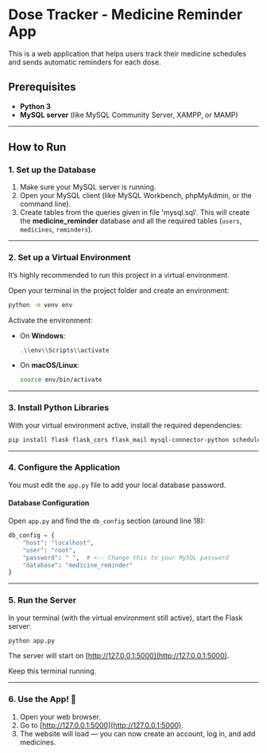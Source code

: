 
# Dose Tracker - Medicine Reminder App

This is a web application that helps users track their medicine schedules and sends automatic reminders for each dose.

## Prerequisites
- **Python 3**
- **MySQL server** (like MySQL Community Server, XAMPP, or MAMP)

---

## How to Run

### 1. Set up the Database
1. Make sure your MySQL server is running.
2. Open your MySQL client (like MySQL Workbench, phpMyAdmin, or the command line).
3. Create tables from the queries given in file 'mysql.sql'. This will create the **medicine_reminder** database and all the required tables (`users`, `medicines`, `reminders`).

---

### 2. Set up a Virtual Environment
It’s highly recommended to run this project in a virtual environment.

Open your terminal in the project folder and create an environment:
```bash
python -m venv env
````

Activate the environment:

* On **Windows**:

  ```bash
  .\\env\\Scripts\\activate
  ```
* On **macOS/Linux**:

  ```bash
  source env/bin/activate
  ```

---

### 3. Install Python Libraries

With your virtual environment active, install the required dependencies:

```bash
pip install flask flask_cors flask_mail mysql-connector-python schedule
```

---

### 4. Configure the Application

You must edit the `app.py` file to add your local database password.

#### Database Configuration

Open `app.py` and find the `db_config` section (around line 18):

```python
db_config = {
    "host": "localhost",
    "user": "root",
    "password": " ",  # <-- Change this to your MySQL password
    "database": "medicine_reminder"
}
```

---

### 5. Run the Server

In your terminal (with the virtual environment still active), start the Flask server:

```bash
python app.py
```

The server will start on [http://127.0.0.1:5000](http://127.0.0.1:5000).

Keep this terminal running.

---

### 6. Use the App! 🚀

1. Open your web browser.
2. Go to [http://127.0.0.1:5000](http://127.0.0.1:5000).
3. The website will load — you can now create an account, log in, and add medicines.

```
```
